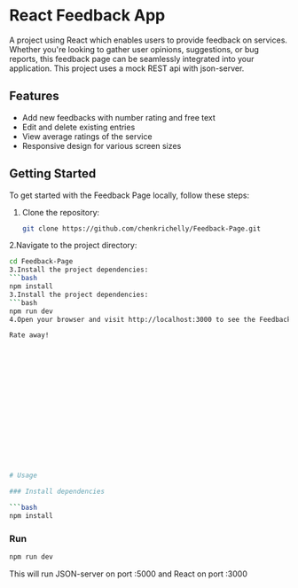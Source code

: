 # React Feedback App

A project using React which enables users to provide feedback on services. Whether you're looking to gather user opinions, suggestions, or bug reports, this feedback page can be seamlessly integrated into your application. This project uses a mock REST api with json-server.

## Features
- Add new feedbacks with number rating and free text
- Edit and delete existing entries
- View average ratings of the service
- Responsive design for various screen sizes

## Getting Started

To get started with the Feedback Page locally, follow these steps:

1. Clone the repository:

   ```bash
   git clone https://github.com/chenkrichelly/Feedback-Page.git

2.Navigate to the project directory:
   ```bash
   cd Feedback-Page
3.Install the project dependencies:
   ```bash
   npm install
3.Install the project dependencies:
   ```bash
   npm run dev
4.Open your browser and visit http://localhost:3000 to see the Feedback Page in action.

Rate away!

















# Usage

### Install dependencies

```bash
npm install
```

### Run

```bash
npm run dev
```

This will run JSON-server on port :5000 and React on port :3000
